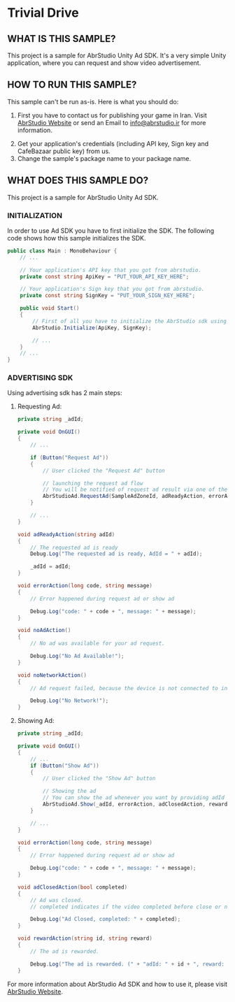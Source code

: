 # Trivial Drive

## WHAT IS THIS SAMPLE?
This project is a sample for AbrStudio Unity Ad SDK.
It's a very simple Unity application, where you can request and show video advertisement.


## HOW TO RUN THIS SAMPLE?
This sample can't be run as-is. Here is what you should do:

1. First you have to contact us for publishing your game in Iran. Visit [AbrStudio Website][website] or send an Email to [info@abrstudio.ir](mailto:info@abrstudio.ir) for more information.

[website]: http://abrstudio.ir "AbrStudio Website"

2. Get your application's credentials (including API key, Sign key and CafeBazaar public key) from us.
3. Change the sample's package name to your package name.

## WHAT DOES THIS SAMPLE DO?
This project is a sample for AbrStudio Unity Ad SDK.

### INITIALIZATION
In order to use Ad SDK you have to first initialize the SDK. The following code shows how this sample initializes the SDK.


```csharp
public class Main : MonoBehaviour {
	// ...

    // Your application's API key that you got from abrstudio.
	private const string ApiKey = "PUT_YOUR_API_KEY_HERE";

	// Your application's Sign key that you got from abrstudio.
	private const string SignKey = "PUT_YOUR_SIGN_KEY_HERE";

    public void Start()
	{
		// First of all you have to initialize the AbrStudio sdk using your app's API & Sign key.
		AbrStudio.Initialize(ApiKey, SignKey);

        // ...
	}
    // ...
}
```

### ADVERTISING SDK
Using advertising sdk has 2 main steps:
1. Requesting Ad:

    ```csharp
    private string _adId;

    private void OnGUI()
    {
        // ...

        if (Button("Request Ad"))
	    {
		    // User clicked the "Request Ad" button

		    // launching the request ad flow
		    // You will be notified of request ad result via one of the actions that you provide.
		    AbrStudioAd.RequestAd(SampleAdZoneId, adReadyAction, errorAction, noAdAction, noNetworkAction);
	    }

	    // ...
    }

    void adReadyAction(string adId)
	{
		// The requested ad is ready
		Debug.Log("The requested ad is ready, AdId = " + adId);

		_adId = adId;
	}

	void errorAction(long code, string message)
	{
		// Error happened during request ad or show ad

		Debug.Log("code: " + code + ", message: " + message);
	}

	void noAdAction()
	{
		// No ad was available for your ad request.

		Debug.Log("No Ad Available!");
	}

	void noNetworkAction()
	{
		// Ad request failed, because the device is not connected to internet.

		Debug.Log("No Network!");
	}
    ```
2. Showing Ad:

    ```csharp
    private string _adId;

    private void OnGUI()
    {
    	// ...
        if (Button("Show Ad"))
	    {
		    // User clicked the "Show Ad" button

		    // Showing the ad
		    // You can show the ad whenever you want by providing adId and result actions.
		    AbrStudioAd.Show(_adId, errorAction, adClosedAction, rewardAction);
	    }

        // ...
    }

    void errorAction(long code, string message)
	{
		// Error happened during request ad or show ad

		Debug.Log("code: " + code + ", message: " + message);
	}

    void adClosedAction(bool completed)
	{
		// Ad was closed.
		// completed indicates if the video completed before close or not.

		Debug.Log("Ad Closed, completed: " + completed);
	}

	void rewardAction(string id, string reward)
	{
		// The ad is rewarded.

		Debug.Log("The ad is rewarded. (" + "adId: " + id + ", reward: " + reward + ")");
	}
    ```

For more information about AbrStudio Ad SDK and how to use it, please visit [AbrStudio Website][website].
